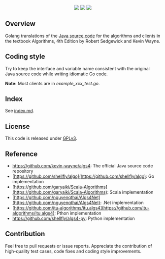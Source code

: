 <!-- SHIELD GROUP -->
<div id="shield" align="center">

[![][github-stars-shield]][github-stars-link]
[![][github-forks-shield]][github-forks-link]
[![][github-license-shield]][github-license-link]

<!-- SHIELD GROUP -->
</div>

## Overview
Golang translations of the <a href = "http://algs4.cs.princeton.edu/code/"> Java source code</a>
for the algorithms and clients in the textbook Algorithms, 4th Edition by Robert Sedgewick and Kevin Wayne.

## Coding style
Try to keep the interface and variable name consistent with the original Java source code while writing idiomatic Go code.

**Note:** Most clients are in _example_xxx_test.go_.

## Index
See [index.md](index.md).

## License
This code is released under [GPLv3](LICENSE).

## Reference 
- https://github.com/kevin-wayne/algs4: The official Java source code repository
- [https://github.com/shellfly/algo](https://github.com/shellfly/algo): Go implementation
- [https://github.com/garyaiki/Scala-Algorithms](https://github.com/garyaiki/Scala-Algorithms): Scala implementation
- [https://github.com/nguyenqthai/Algs4Net](https://github.com/nguyenqthai/Algs4Net): .Net implementation
- [https://github.com/itu-algorithms/itu.algs4](https://github.com/itu-algorithms/itu.algs4): Pthon implementation
- https://github.com/shellfly/algs4-py: Python implementation


## Contribution
Feel free to pull requests or issue reports. Appreciate the contribution of high-quality test cases, code fixes and coding style improvements.

<!-- LINK GROUP -->
[github-forks-link]: https://github.com/youngzhu/algs4-go/network/members
[github-forks-shield]: https://img.shields.io/github/forks/youngzhu/algs4-go?color=8ae8ff&labelColor=black&style=flat-square
[github-license-link]: https://github.com/youngzhu/algs4-go/blob/main/LICENSE
[github-license-shield]: https://img.shields.io/github/license/youngzhu/algs4-go?labelColor=black&style=flat-square
[github-stars-link]: https://github.com/youngzhu/algs4-go/stargazers
[github-stars-shield]: https://img.shields.io/github/stars/youngzhu/algs4-go?color=ffcb47&labelColor=black&style=flat-square
